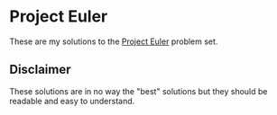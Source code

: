 # Project Euler

These are my solutions to the [Project Euler](https://projecteuler.net)
problem set. 

## Disclaimer

These solutions are in no way the "best" solutions but they should be
readable and easy to understand.
